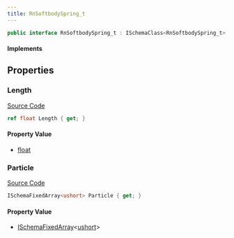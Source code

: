 ```yaml
---
title: RnSoftbodySpring_t
---
```


```csharp
public interface RnSoftbodySpring_t : ISchemaClass<RnSoftbodySpring_t>, ISchemaField, ISchemaClass, INativeHandle
```

#### Implements

## Properties

### Length

[Source Code](https://github.com/swiftly-solution/swiftlys2/blob/main/managed/src/SwiftlyS2.Generated/Schemas/Interfaces/RnSoftbodySpring_t.cs#L19)

```csharp
ref float Length { get; }
```

#### Property Value

- [float](https://learn.microsoft.com/dotnet/api/system.single)

### Particle

[Source Code](https://github.com/swiftly-solution/swiftlys2/blob/main/managed/src/SwiftlyS2.Generated/Schemas/Interfaces/RnSoftbodySpring_t.cs#L17)

```csharp
ISchemaFixedArray<ushort> Particle { get; }
```

#### Property Value

- [ISchemaFixedArray](/docs/api/shared/schemas/ischemafixedarray-1)<[ushort](https://learn.microsoft.com/dotnet/api/system.uint16)>

